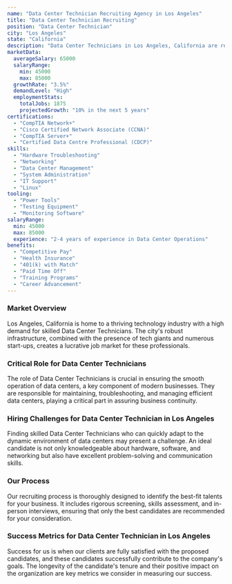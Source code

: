 ```yaml
---
name: "Data Center Technician Recruiting Agency in Los Angeles"
title: "Data Center Technician Recruiting"
position: "Data Center Technician"
city: "Los Angeles"
state: "California"
description: "Data Center Technicians in Los Angeles, California are responsible for the maintenance and operation of large data centers, identifying and resolving network issues, and ensuring maximum uptime."
marketData:
  averageSalary: 65000
  salaryRange:
    min: 45000
    max: 85000
  growthRate: "3.5%"
  demandLevel: "High"
  employmentStats:
    totalJobs: 1875
    projectedGrowth: "10% in the next 5 years"
certifications:
  - "CompTIA Network+"
  - "Cisco Certified Network Associate (CCNA)"
  - "CompTIA Server+"
  - "Certified Data Centre Professional (CDCP)"
skills:
  - "Hardware Troubleshooting"
  - "Networking"
  - "Data Center Management"
  - "System Administration"
  - "IT Support"
  - "Linux"
tooling:
  - "Power Tools"
  - "Testing Equipment"
  - "Monitoring Software"
salaryRange:
  min: 45000
  max: 85000
  experience: "2-4 years of experience in Data Center Operations"
benefits:
  - "Competitive Pay"
  - "Health Insurance"
  - "401(k) with Match"
  - "Paid Time Off"
  - "Training Programs"
  - "Career Advancement"
---
```


### Market Overview
Los Angeles, California is home to a thriving technology industry with a high demand for skilled Data Center Technicians. The city's robust infrastructure, combined with the presence of tech giants and numerous start-ups, creates a lucrative job market for these professionals.

### Critical Role for Data Center Technicians
The role of Data Center Technicians is crucial in ensuring the smooth operation of data centers, a key component of modern businesses. They are responsible for maintaining, troubleshooting, and managing efficient data centers, playing a critical part in assuring business continuity.

### Hiring Challenges for Data Center Technician in Los Angeles
Finding skilled Data Center Technicians who can quickly adapt to the dynamic environment of data centers may present a challenge. An ideal candidate is not only knowledgeable about hardware, software, and networking but also have excellent problem-solving and communication skills.

### Our Process
Our recruiting process is thoroughly designed to identify the best-fit talents for your business. It includes rigorous screening, skills assessment, and in-person interviews, ensuring that only the best candidates are recommended for your consideration.

### Success Metrics for Data Center Technician in Los Angeles
Success for us is when our clients are fully satisfied with the proposed candidates, and these candidates successfully contribute to the company's goals. The longevity of the candidate's tenure and their positive impact on the organization are key metrics we consider in measuring our success.